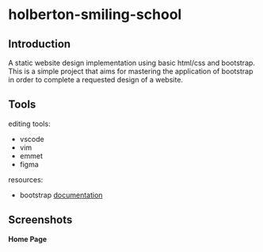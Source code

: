 # holberton-smiling-school

## Introduction

A static website design implementation using basic html/css and bootstrap.
This is a simple project that aims for mastering the application of bootstrap in order to complete a requested design of a website.

## Tools

editing tools:

- vscode
- vim
- emmet
- figma

resources:

- bootstrap [documentation](https://getbootstrap.com/docs/4.5/getting-started/introduction/)


## Screenshots

**Home Page**


